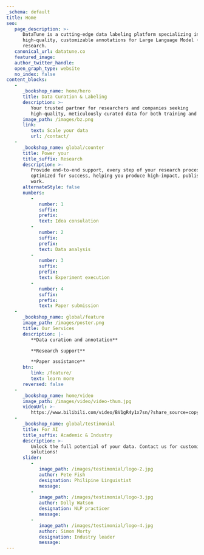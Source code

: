 ```yaml
---
_schema: default
title: Home
seo:
   page_description: >-
      DataTune is a cutting-edge data labeling platform specializing in
      high-quality, customizable annotations for Large Language Model (LLM)
      research. 
   canonical_url: datatune.co
   featured_image:
   author_twitter_handle:
   open_graph_type: website
   no_index: false
content_blocks:
   -
      _bookshop_name: home/hero
      title: Data Curation & Labeling
      description: >-
         Your trusted partner for researchers and companies seeking
         high-quality, meticulously curated data for both training and RLHF
      image_path: /images/bz.png
      link:
         text: Scale your data
         url: /contact/
   -
      _bookshop_name: global/counter
      title: Power your
      title_suffix: Research
      description: >-
         Provide end-to-end support, every step of your research process is
         optimized for success, helping you produce high-impact, publishable
         work.
      alternateStyle: false
      numbers:
         -
            number: 1
            suffix:
            prefix:
            text: Idea consulation
         -
            number: 2
            suffix:
            prefix:
            text: Data analysis
         -
            number: 3
            suffix:
            prefix:
            text: Experiment execution
         -
            number: 4
            suffix:
            prefix:
            text: Paper submission
   -
      _bookshop_name: global/feature
      image_path: /images/poster.png
      title: Our Services
      description: |-
         **Data curation and annotation**

         **Research support**

         **Paper assistance**
      btn:
         link: /feature/
         text: learn more
      reversed: false
   -
      _bookshop_name: home/video
      image_path: /images/video/video-thum.jpg
      videoUrl: >-
         https://www.bilibili.com/video/BV1gR4y1x7sn/?share_source=copy_web&vd_source=0873c4ac446be090d3fdb20d30f75851
   -
      _bookshop_name: global/testimonial
      title: For AI
      title_suffix: Academic & Industry
      description: >-
         Unlock the full potential of your data. Contact us for customized
         solutions!
      slider:
         -
            image_path: /images/testimonial/logo-2.jpg
            author: Pete Fish
            designation: Philipine Linguistist
            message:
         -
            image_path: /images/testimonial/logo-3.jpg
            author: Dolly Watson
            designation: NLP practicer
            message:
         -
            image_path: /images/testimonial/logo-4.jpg
            author: Simon Morty
            designation: Industry leader
            message:
---
```

